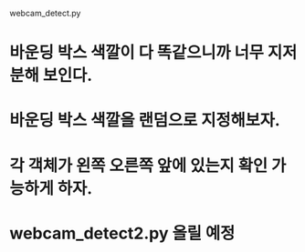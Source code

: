 webcam_detect.py 
# 바운딩 박스 색깔이 다 똑같으니까 너무 지저분해 보인다.
# 바운딩 박스 색깔을 랜덤으로 지정해보자.
# 각 객체가 왼쪽 오른쪽 앞에 있는지 확인 가능하게 하자.

# webcam_detect2.py 올릴 예정

